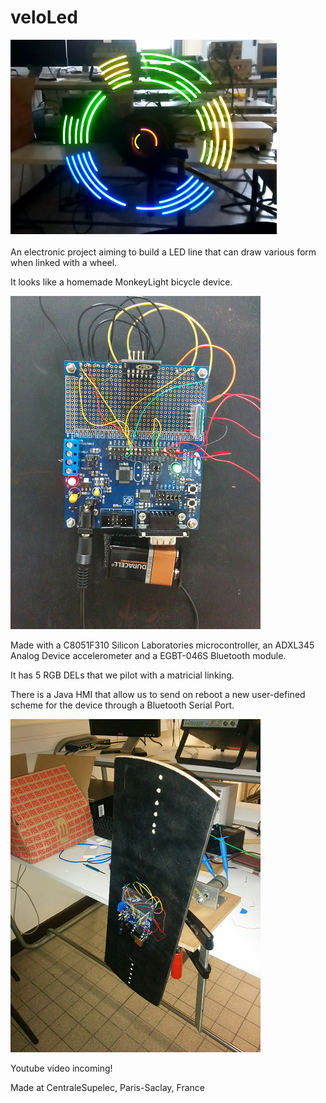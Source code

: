 # veloLed
![Rotating device](misc/LISA.PNG)

An electronic project aiming to build a LED line that can draw various form when linked with a wheel.

It looks like a homemade MonkeyLight bicycle device.

![Microcontroller card](misc/IMG_20160111_102439.png)

Made with a C8051F310 Silicon Laboratories microcontroller, an ADXL345 Analog Device accelerometer and a EGBT-046S Bluetooth module.

It has 5 RGB DELs that we pilot with a matricial linking.

There is a Java HMI that allow us to send on reboot a new user-defined scheme for the device through a Bluetooth Serial Port.

![Test bench](misc/IMG_20160107_220810.png)

Youtube video incoming!

Made at CentraleSupelec, Paris-Saclay, France